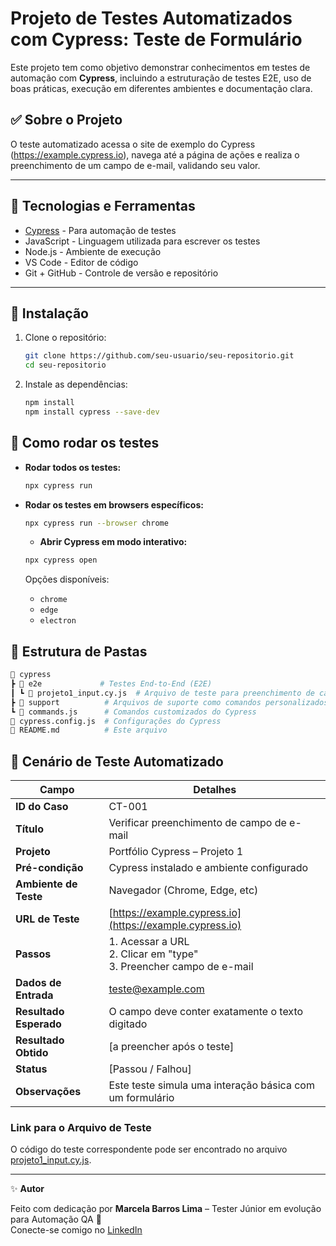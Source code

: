 
# Projeto de Testes Automatizados com Cypress: Teste de Formulário

Este projeto tem como objetivo demonstrar conhecimentos em testes de automação com **Cypress**, incluindo a estruturação de testes E2E, uso de boas práticas, execução em diferentes ambientes e documentação clara.

## ✅ Sobre o Projeto

O teste automatizado acessa o site de exemplo do Cypress (https://example.cypress.io), navega até a página de ações e realiza o preenchimento de um campo de e-mail, validando seu valor.

---

## 🧰 Tecnologias e Ferramentas

- [Cypress](https://www.cypress.io/) - Para automação de testes
- JavaScript - Linguagem utilizada para escrever os testes
- Node.js - Ambiente de execução
- VS Code - Editor de código
- Git + GitHub - Controle de versão e repositório

---

## 🚀 Instalação

1. Clone o repositório:
   ```bash
   git clone https://github.com/seu-usuario/seu-repositorio.git
   cd seu-repositorio
   ```

2. Instale as dependências:
   ```bash
   npm install
   npm install cypress --save-dev
   ```

## 🧪 Como rodar os testes

- **Rodar todos os testes:**
  ```bash
  npx cypress run
  ```

- **Rodar os testes em browsers específicos:**
  ```bash
  npx cypress run --browser chrome
  ```

  - **Abrir Cypress em modo interativo:**
  ```bash
  npx cypress open
  ```

  Opções disponíveis:
  - `chrome`
  - `edge`
  - `electron`

## 📁 Estrutura de Pastas

```bash
📂 cypress
┣ 📂 e2e             # Testes End-to-End (E2E)
┃ ┗ 📜 projeto1_input.cy.js  # Arquivo de teste para preenchimento de campo
┣ 📂 support          # Arquivos de suporte como comandos personalizados
┗ 📜 commands.js      # Comandos customizados do Cypress
📜 cypress.config.js  # Configurações do Cypress
📜 README.md          # Este arquivo

```

## 🔎 Cenário de Teste Automatizado


| Campo                  | Detalhes                                                                    |
| ---------------------- | --------------------------------------------------------------------------- |
| **ID do Caso**         | CT-001                                                                      |
| **Título**             | Verificar preenchimento de campo de e-mail                                  |
| **Projeto**            | Portfólio Cypress – Projeto 1                                               |
| **Pré-condição**       | Cypress instalado e ambiente configurado                                    |
| **Ambiente de Teste**  | Navegador (Chrome, Edge, etc)                                               |
| **URL de Teste**       | [https://example.cypress.io](https://example.cypress.io)                    |
| **Passos**             | 1. Acessar a URL  <br>2. Clicar em "type"  <br>3. Preencher campo de e-mail |
| **Dados de Entrada**   | [teste@example.com](mailto:teste@example.com)                               |
| **Resultado Esperado** | O campo deve conter exatamente o texto digitado                             |
| **Resultado Obtido**   |  [a preencher após o teste]                                                 |
| **Status**             |  [Passou / Falhou]                                                          |
| **Observações**        | Este teste simula uma interação básica com um formulário                    |


### Link para o Arquivo de Teste
O código do teste correspondente pode ser encontrado no arquivo [projeto1_input.cy.js](projeto1_input.cy.js).

---

✨ **Autor**

Feito com dedicação por **Marcela Barros Lima** – Tester Júnior em evolução para Automação QA 🚀  
Conecte-se comigo no [LinkedIn](https://www.linkedin.com/in/marcela-lima-867592124/)

